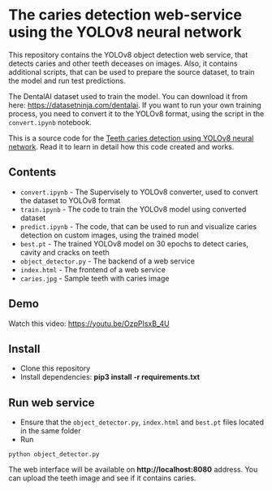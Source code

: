 # The caries detection web-service using the YOLOv8 neural network

This repository contains the YOLOv8 object detection web service, that detects caries and other teeth deceases on images. Also, it contains additional scripts, that can be used to prepare the source dataset, to train the model and run test predictions.

The DentalAI dataset used to train the model. You can download it from here: https://datasetninja.com/dentalai. If you want to run your own training process, you need to convert it to the YOLOv8 format, using the script in the `convert.ipynb` notebook.

This is a source code for the [Teeth caries detection using YOLOv8 neural network](https://dev.to/andreygermanov/caries-detection-using-yolov8-network-12eb-temp-slug-712900?preview=05c13ab22a7d3807c1419bbc3d87f3493a1e0aca0804e41fb09fdaf5b851a547bf442e7fba9700f064d86418c0b50669411b33326c89a009630241e6#convert_annotations). Read it to learn in detail how this code created and works.

## Contents

* `convert.ipynb` - The Supervisely to YOLOv8 converter, used to convert the dataset to YOLOv8 format
* `train.ipynb` - The code to train the YOLOv8 model using converted dataset
* `predict.ipynb` - The code, that can be used to run and visualize caries detection on custom images, using the trained model
* `best.pt` - The trained YOLOv8 model on 30 epochs to detect caries, cavity and cracks on teeth
* `object_detector.py` - The backend of a web service
* `index.html` - The frontend of a web service
* `caries.jpg` - Sample teeth with caries image

## Demo

Watch this video: https://youtu.be/OzpPIsxB_4U

## Install

* Clone this repository
* Install dependencies: **pip3 install -r requirements.txt**

## Run web service

* Ensure that the `object_detector.py`, `index.html` and `best.pt` files located in the same folder
* Run

```
python object_detector.py
```

The web interface will be available on **http://localhost:8080** address. You can upload the teeth image and see if it contains caries.
